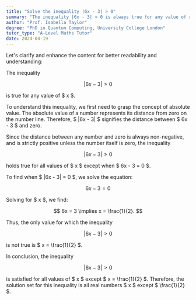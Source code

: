 ```yaml
---
title: "Solve the inequality |6x - 3| > 0"
summary: "The inequality |6x - 3| > 0 is always true for any value of x."
author: "Prof. Isabella Taylor"
degree: "PhD in Quantum Computing, University College London"
tutor_type: "A-Level Maths Tutor"
date: 2024-04-19
---
```


Let's clarify and enhance the content for better readability and understanding:

The inequality 

$$
|6x - 3| > 0 
$$ 

is true for any value of $ x $.

To understand this inequality, we first need to grasp the concept of absolute value. The absolute value of a number represents its distance from zero on the number line. Therefore, $ |6x - 3| $ signifies the distance between $ 6x - 3 $ and zero.

Since the distance between any number and zero is always non-negative, and is strictly positive unless the number itself is zero, the inequality 

$$
|6x - 3| > 0 
$$ 

holds true for all values of $ x $ except when $ 6x - 3 = 0 $. 

To find when $ |6x - 3| = 0 $, we solve the equation:

$$
6x - 3 = 0 
$$

Solving for $ x $, we find:

$$
6x = 3 \implies x = \frac{1}{2}.
$$

Thus, the only value for which the inequality 

$$
|6x - 3| > 0 
$$ 

is not true is $ x = \frac{1}{2} $. 

In conclusion, the inequality 

$$
|6x - 3| > 0 
$$ 

is satisfied for all values of $ x $ except $ x = \frac{1}{2} $. Therefore, the solution set for this inequality is all real numbers $ x $ except $ \frac{1}{2} $.
    